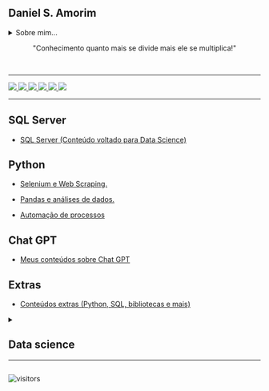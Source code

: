 <h2>Daniel S. Amorim</h2>
<details>
  <summary>Sobre mim...</summary>
Graduado em engenharia da computação, apaixonado por dados, hoje me dedico à Ciência de dados, possuo habilidades em Python e bibliotecas relevantes para análise, visualização, exploração, mineração e modelagem de dados além dos conhecimentos em linguagem SQL e outros conhecimentos que somam. Tenho pensamento analítico capaz de analisar dados complexos para geração de insights e possíveis tomadas de decisões de negócios. Estou sempre em busca de conhecimentos, novas técnicas e tecnologias, meu currículo inclui pós-graduação (em andamento) em engenharia e ciência de dados. Neste repositório compartilho com vocês meus projetos e estudos na área, estou sempre atualizando e criando novos tutoriais de minha autoria sobre diversos assuntos relacionados, sejam bem-vindos!
<br>
<div>
<img src="https://github-readme-stats.vercel.app/api?username=dev-daniel-amorim&theme=blue-green">
<img height="195em" src="https://github-readme-stats.vercel.app/api/top-langs/?username=dev-daniel-amorim&theme=blue-green">
</div>  
  
</details>
<p align="center">"Conhecimento quanto mais se divide mais ele se multiplica!"</p>
<br>
<hr>

<div>
  <a href="https://www.youtube.com/@dsa_science">
    <img src="https://img.shields.io/badge/YouTube-FF0000?style=for-the-badge&logo=youtube&logoColor=white">
  </a>
  <a href="https://medium.com/@dev.daniel.amorim">
    <img src="https://img.shields.io/badge/Medium-12100E?style=for-the-badge&logo=medium&logoColor=white">
  </a>
  <a href="https://www.linkedin.com/in/dev-daniel-amorim/">
    <img src="https://img.shields.io/badge/LinkedIn-0077B5?style=for-the-badge&logo=linkedin&logoColor=white">
  </a>
  <a href="https://www.linkedin.com/in/dev-daniel-amorim/">
    <img src="https://img.shields.io/badge/Instagram-E4405F?style=for-the-badge&logo=instagram&logoColor=white">
  </a>
  <a href="https://contate.me/devdanielamorim">
    <img src="https://img.shields.io/badge/WhatsApp-25D366?style=for-the-badge&logo=whatsapp&logoColor=white">
  </a>
  <a href="mailto:dev.daniel.amorim@gmail.com">
    <img src="https://img.shields.io/badge/Gmail-D14836?style=for-the-badge&logo=gmail&logoColor=white">
  </a>
</div>

<hr>

## SQL Server
  - [SQL Server (Conteúdo voltado para Data Science)](https://github.com/dev-daniel-amorim/Sql_Server/blob/main/README.md)

## Python
  - [Selenium e Web Scraping.](https://github.com/dev-daniel-amorim/Topico-Selenium_e_WS/blob/main/README.md)

  - [Pandas e análises de dados.](https://github.com/dev-daniel-amorim/Analise_de_dados-Ferramentas/blob/main/README.md)
  
  - [Automação de processos](https://github.com/dev-daniel-amorim/Topico-Automacao_de_processos)

## Chat GPT
  - [Meus conteúdos sobre Chat GPT](https://github.com/dev-daniel-amorim/Topico-ChatGPT/blob/main/README.md)

## Extras
  - [Conteúdos extras (Python, SQL, bibliotecas e mais)](https://github.com/dev-daniel-amorim/Python-Varios_temas/blob/main/README.md)

<details>
<summary>
  <h2>Data science</h2>
  <hr size=0,1>
</summary>

  
### Data Science (Classificação)
- [Análise de risco](https://github.com/dev-daniel-amorim/DS-Analise_de_risco_II/blob/main/README.md)

### Data Science (Regressão)
- [Preços de imóveis no RJ](https://github.com/dev-daniel-amorim/DS-Machine_learning)

## Etapas do data science

### Coleta de dados:

- [Coleta de dados com APIs](https://github.com/dev-daniel-amorim/Coleta_de_dados-APIs)

### Tratamento de dados:

- [Estatística para análise de dados](https://github.com/dev-daniel-amorim/AD-Estatistica/blob/main/README.md)
- [Variáveis Dummies (Label e OneHot Encoder)](https://github.com/dev-daniel-amorim/DS-Variaveis_Dummies)
- [Balanceamento de classes (Under e Oversampling)](https://github.com/dev-daniel-amorim/DS-Balanceamento_de_classes/blob/main/README.md)
- [Redimensionamento dos dados (normalização/padronização)](https://github.com/dev-daniel-amorim/AD-Norm_Padron/blob/main/README.md)

### Machine Learning:

- [Holdout/Cross Validation](https://github.com/dev-daniel-amorim/ML-Tecnicas)
- [Ajuste de Hiperparâmetros](https://github.com/dev-daniel-amorim/ML-Ajustes_Hiperparametros/blob/main/README.md)
  </details>

![visitors](https://visitor-badge.laobi.icu/badge?page_id=https://github.com/dev-daniel-amorim) 



